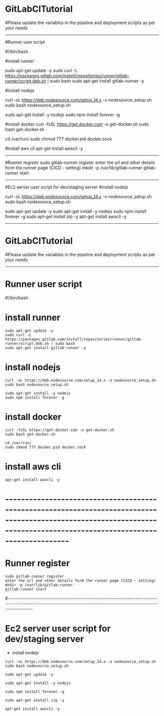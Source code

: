 # GitLabCITutorial

#Please update the variables in the pipeline and deployment scripts as per your needs

------------------------------------------------------------------------------------------------------------------------------------------------------------------------
#Runner user script

#!/bin/bash

#install runner 

sudo apt-get update -y
sudo curl -L https://packages.gitlab.com/install/repositories/runner/gitlab-runner/script.deb.sh | sudo bash
sudo apt-get install gitlab-runner -y

#install nodejs

curl -sL https://deb.nodesource.com/setup_14.x -o nodesource_setup.sh
sudo bash nodesource_setup.sh

sudo apt-get install -y nodejs
sudo npm install forever -g


#install docker
curl -fsSL https://get.docker.com -o get-docker.sh
sudo bash get-docker.sh

cd /var/run/
sudo chmod 777 docker.pid docker.sock 

#install aws cli
apt-get install awscli -y

------------------------------------------------------------------------------------------------------------------------------------------------------------------------

#Runner register
sudo gitlab-runner register
enter the url and other details form the runner page (CICD - setting)
mkdir -p /var/lib/gitlab-runner
gitlab-runner start

------------------------------------------------------------------------------------------------------------------------------------------------------------------------

#Ec2 server user script for dev/staging server
#install nodejs

curl -sL https://deb.nodesource.com/setup_14.x -o nodesource_setup.sh
sudo bash nodesource_setup.sh

sudo apt-get update -y
sudo apt-get install -y nodejs
sudo npm install forever -g
sudo apt-get install zip -y
apt-get install awscli -y

------------------------------------------------------------------------------------------------------------------------------------------------------------------------

# GitLabCITutorial

#Please update the variables in the pipeline and deployment scripts as per your needs

------------------------------------------------------------------------------------------------------------------------------------------------------------------------
# Runner user script

#!/bin/bash

# install runner 
```
sudo apt-get update -y
sudo curl -L https://packages.gitlab.com/install/repositories/runner/gitlab-runner/script.deb.sh | sudo bash
sudo apt-get install gitlab-runner -y
```
# install nodejs
```
curl -sL https://deb.nodesource.com/setup_14.x -o nodesource_setup.sh
sudo bash nodesource_setup.sh
```
```
sudo apt-get install -y nodejs
sudo npm install forever -g
```

# install docker
```
curl -fsSL https://get.docker.com -o get-docker.sh
sudo bash get-docker.sh
```
```
cd /var/run/
sudo chmod 777 docker.pid docker.sock 
```
# install aws cli
```
apt-get install awscli -y
```
# ------------------------------------------------------------------------------------------------------------------------------------------------------------------------

# Runner register
```
sudo gitlab-runner register
enter the url and other details form the runner page (CICD - setting)
mkdir -p /var/lib/gitlab-runner
gitlab-runner start
```

#------------------------------------------------------------------------------------------------------------------------------------------------------------------------

# Ec2 server user script for dev/staging server
- install nodejs
```
curl -sL https://deb.nodesource.com/setup_14.x -o nodesource_setup.sh
sudo bash nodesource_setup.sh
```
```
sudo apt-get update -y
```
```
sudo apt-get install -y nodejs
```
```
sudo npm install forever -g
```
```
sudo apt-get install zip -y
```
```
apt-get install awscli -y
```
